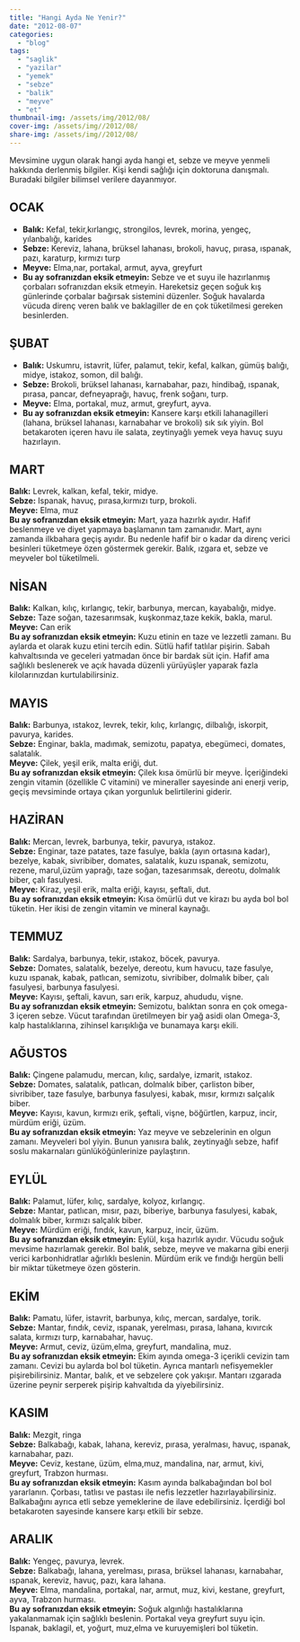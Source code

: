 ```yaml
---
title: "Hangi Ayda Ne Yenir?"
date: "2012-08-07"
categories: 
  - "blog"
tags: 
  - "saglik"
  - "yazilar"
  - "yemek"
  - "sebze"
  - "balik"
  - "meyve"
  - "et"
thumbnail-img: /assets/img/2012/08/
cover-img: /assets/img//2012/08/
share-img: /assets/img//2012/08/
---
```


Mevsimine uygun olarak hangi ayda hangi et, sebze ve meyve yenmeli hakkında derlenmiş bilgiler. Kişi kendi sağlığı için doktoruna danışmalı. Buradaki bilgiler bilimsel verilere dayanmıyor.

## OCAK

- **Balık:** Kefal, tekir,kırlangıç, strongilos, levrek, morina, yengeç, yılanbalığı, karides  
- **Sebze:** Kereviz, lahana, brüksel lahanası, brokoli, havuç, pırasa, ıspanak, pazı, karaturp, kırmızı turp  
- **Meyve:** Elma,nar, portakal, armut, ayva, greyfurt  
- **Bu ay sofranızdan eksik etmeyin:** Sebze ve et suyu ile hazırlanmış çorbaları sofranızdan eksik etmeyin. Hareketsiz geçen soğuk kış günlerinde çorbalar bağırsak sistemini düzenler. Soğuk havalarda vücuda direnç veren balık ve baklagiller de en çok tüketilmesi gereken besinlerden.

## ŞUBAT

- **Balık:** Uskumru, istavrit, lüfer, palamut, tekir, kefal, kalkan, gümüş balığı, midye, istakoz, somon, dil balığı.  
- **Sebze:** Brokoli, brüksel lahanası, karnabahar, pazı, hindibağ, ıspanak, pırasa, pancar, defneyaprağı, havuç, frenk soğanı, turp.  
- **Meyve:** Elma, portakal, muz, armut, greyfurt, ayva.  
- **Bu ay sofranızdan eksik etmeyin:** Kansere karşı etkili lahanagilleri (lahana, brüksel lahanası, karnabahar ve brokoli) sık sık yiyin. Bol betakaroten içeren havu ile salata, zeytinyağlı yemek veya havuç suyu hazırlayın.

## MART

**Balık:** Levrek, kalkan, kefal, tekir, midye.  
**Sebze:** Ispanak, havuç, pırasa,kırmızı turp, brokoli.  
**Meyve:** Elma, muz  
**Bu ay sofranızdan eksik etmeyin:** Mart, yaza hazırlık ayıdır. Hafif beslenmeye ve diyet yapmaya başlamanın tam zamanıdır. Mart, aynı zamanda ilkbahara geçiş ayıdır. Bu nedenle hafif bir o kadar da direnç verici besinleri tüketmeye özen göstermek gerekir. Balık, ızgara et, sebze ve meyveler bol tüketilmeli.

## NİSAN

**Balık:** Kalkan, kılıç, kırlangıç, tekir, barbunya, mercan, kayabalığı, midye.
**Sebze:** Taze soğan, tazesarımsak, kuşkonmaz,taze kekik, bakla, marul.  
**Meyve:** Can erik  
**Bu ay sofranızdan eksik etmeyin:** Kuzu etinin en taze ve lezzetli zamanı. Bu aylarda et olarak kuzu etini tercih edin. Sütlü hafif tatlılar pişirin. Sabah kahvaltısında ve geceleri yatmadan önce bir bardak süt için. Hafif ama sağlıklı beslenerek ve açık havada düzenli yürüyüşler yaparak fazla kilolarınızdan kurtulabilirsiniz.

## MAYIS

**Balık:** Barbunya, ıstakoz, levrek, tekir, kılıç, kırlangıç, dilbalığı, iskorpit, pavurya, karides.  
**Sebze:** Enginar, bakla, madımak, semizotu, papatya, ebegümeci, domates, salatalık.  
**Meyve:** Çilek, yeşil erik, malta eriği, dut.  
**Bu ay sofranızdan eksik etmeyin:** Çilek kısa ömürlü bir meyve. İçeriğindeki zengin vitamin (özellikle C vitamini) ve mineraller sayesinde ani enerji verip, geçiş mevsiminde ortaya çıkan yorgunluk belirtilerini giderir.

## HAZİRAN

**Balık:** Mercan, levrek, barbunya, tekir, pavurya, ıstakoz.  
**Sebze:** Enginar, taze patates, taze fasulye, bakla (ayın ortasına kadar), bezelye, kabak, sivribiber, domates, salatalık, kuzu ıspanak, semizotu, rezene, marul,üzüm yaprağı, taze soğan, tazesarımsak, dereotu, dolmalık biber, çalı fasulyesi.  
**Meyve:** Kiraz, yeşil erik, malta eriği, kayısı, şeftali, dut.  
**Bu ay sofranızdan eksik etmeyin:** Kısa ömürlü dut ve kirazı bu ayda bol bol tüketin. Her ikisi de zengin vitamin ve mineral kaynağı.

## TEMMUZ

**Balık:** Sardalya, barbunya, tekir, ıstakoz, böcek, pavurya.  
**Sebze:** Domates, salatalık, bezelye, dereotu, kum havucu, taze fasulye, kuzu ıspanak, kabak, patlıcan, semizotu, sivribiber, dolmalık biber, çalı fasulyesi, barbunya fasulyesi.  
**Meyve:** Kayısı, şeftali, kavun, sarı erik, karpuz, ahududu, vişne.  
**Bu ay sofranızdan eksik etmeyin:** Semizotu, balıktan sonra en çok omega-3 içeren sebze. Vücut tarafından üretilmeyen bir yağ asidi olan Omega-3, kalp hastalıklarına, zihinsel karışıklığa ve bunamaya karşı ekili.

## AĞUSTOS

**Balık:** Çingene palamudu, mercan, kılıç, sardalye, izmarit, ıstakoz.  
**Sebze:** Domates, salatalık, patlıcan, dolmalık biber, çarliston biber, sivribiber, taze fasulye, barbunya fasulyesi, kabak, mısır, kırmızı salçalık biber.  
**Meyve:** Kayısı, kavun, kırmızı erik, şeftali, vişne, böğürtlen, karpuz, incir, mürdüm eriği, üzüm.  
**Bu ay sofranızdan eksik etmeyin:** Yaz meyve ve sebzelerinin en olgun zamanı. Meyveleri bol yiyin. Bunun yanısıra balık, zeytinyağlı sebze, hafif soslu makarnaları günlüköğünlerinize paylaştırın.

## EYLÜL

**Balık:** Palamut, lüfer, kılıç, sardalye, kolyoz, kırlangıç.  
**Sebze:** Mantar, patlıcan, mısır, pazı, biberiye, barbunya fasulyesi, kabak, dolmalık biber, kırmızı salçalık biber.  
**Meyve:** Mürdüm eriği, fındık, kavun, karpuz, incir, üzüm.  
**Bu ay sofranızdan eksik etmeyin:** Eylül, kışa hazırlık ayıdır. Vücudu soğuk mevsime hazırlamak gerekir. Bol balık, sebze, meyve ve makarna gibi enerji verici karbonhidratlar ağırlıklı beslenin. Mürdüm erik ve fındığı hergün belli bir miktar tüketmeye özen gösterin.

## EKİM

**Balık:** Pamatu, lüfer, istavrit, barbunya, kılıç, mercan, sardalye, torik.  
**Sebze:** Mantar, fındık, ceviz, ıspanak, yerelması, pırasa, lahana, kıvırcık salata, kırmızı turp, karnabahar, havuç.  
**Meyve:** Armut, ceviz, üzüm,elma, greyfurt, mandalina, muz.  
**Bu ay sofranızdan eksik etmeyin:** Ekim ayında omega-3 içerikli cevizin tam zamanı. Cevizi bu aylarda bol bol tüketin. Ayrıca mantarlı nefisyemekler pişirebilirsiniz. Mantar, balık, et ve sebzelere çok yakışır. Mantarı ızgarada üzerine peynir serperek pişirip kahvaltıda da yiyebilirsiniz.

## KASIM

**Balık:** Mezgit, ringa  
**Sebze:** Balkabağı, kabak, lahana, kereviz, pırasa, yeralması, havuç, ıspanak, karnabahar, pazı.  
**Meyve:** Ceviz, kestane, üzüm, elma,muz, mandalina, nar, armut, kivi, greyfurt, Trabzon hurması.  
**Bu ay sofranızdan eksik etmeyin:** Kasım ayında balkabağından bol bol yararlanın. Çorbası, tatlısı ve pastası ile nefis lezzetler hazırlayabilirsiniz. Balkabağını ayrıca etli sebze yemeklerine de ilave edebilirsiniz. İçerdiği bol betakaroten sayesinde kansere karşı etkili bir sebze.

## ARALIK

**Balık:** Yengeç, pavurya, levrek.  
**Sebze:** Balkabağı, lahana, yerelması, pırasa, brüksel lahanası, karnabahar, ıspanak, kereviz, havuç, pazı, kara lahana.  
**Meyve:** Elma, mandalina, portakal, nar, armut, muz, kivi, kestane, greyfurt, ayva, Trabzon hurması.  
**Bu ay sofranızdan eksik etmeyin:** Soğuk algınlığı hastalıklarına yakalanmamak için sağlıklı beslenin. Portakal veya greyfurt suyu için. Ispanak, baklagil, et, yoğurt, muz,elma ve kuruyemişleri bol tüketin.